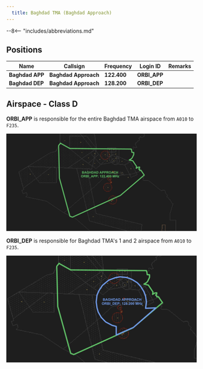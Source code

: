 ```yaml
---
  title: Baghdad TMA (Baghdad Approach)
---
```


--8<-- "includes/abbreviations.md"

## Positions

| Name | Callsign | Frequency | Login ID | Remarks |
| ---- | -------- | ---------	| -------- | ------- |
| **Baghdad APP**	| **Baghdad Approach** | **122.400**	| **ORBI_APP**	| |
| **Baghdad DEP**	| **Baghdad Approach** | **128.200** | **ORBI_DEP**	| |

## Airspace - Class D
**ORBI_APP** is responsible for the entire Baghdad TMA airspace from `A010` to `F235`.

![Baghdad TMA ORBI_APP](img/ORBI_APP.png)

**ORBI_DEP** is responsible for Baghdad TMA's 1 and 2 airspace from `A010` to `F235`.

![Baghdad TMA ORBI_DEP](img/ORBI_DEP.png)
